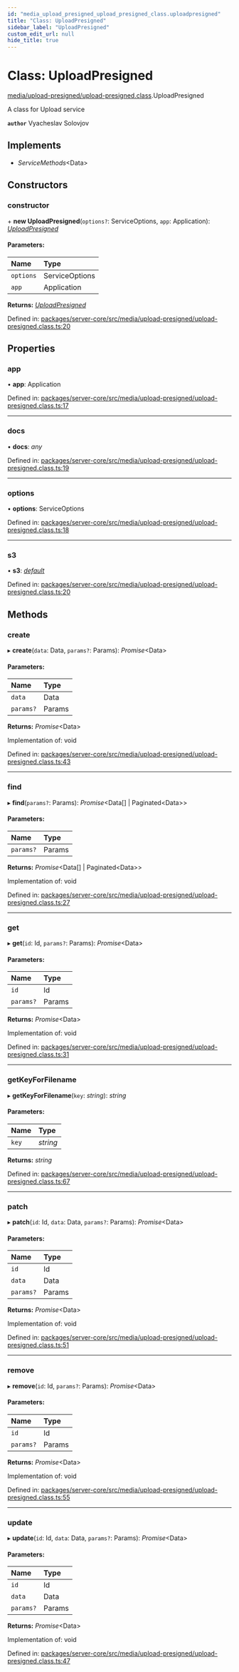 ```yaml
---
id: "media_upload_presigned_upload_presigned_class.uploadpresigned"
title: "Class: UploadPresigned"
sidebar_label: "UploadPresigned"
custom_edit_url: null
hide_title: true
---
```


# Class: UploadPresigned

[media/upload-presigned/upload-presigned.class](../modules/media_upload_presigned_upload_presigned_class.md).UploadPresigned

A class for Upload service

**`author`** Vyacheslav Solovjov

## Implements

* *ServiceMethods*<Data\>

## Constructors

### constructor

\+ **new UploadPresigned**(`options?`: ServiceOptions, `app`: Application): [*UploadPresigned*](media_upload_presigned_upload_presigned_class.uploadpresigned.md)

#### Parameters:

Name | Type |
:------ | :------ |
`options` | ServiceOptions |
`app` | Application |

**Returns:** [*UploadPresigned*](media_upload_presigned_upload_presigned_class.uploadpresigned.md)

Defined in: [packages/server-core/src/media/upload-presigned/upload-presigned.class.ts:20](https://github.com/xr3ngine/xr3ngine/blob/716a06460/packages/server-core/src/media/upload-presigned/upload-presigned.class.ts#L20)

## Properties

### app

• **app**: Application

Defined in: [packages/server-core/src/media/upload-presigned/upload-presigned.class.ts:17](https://github.com/xr3ngine/xr3ngine/blob/716a06460/packages/server-core/src/media/upload-presigned/upload-presigned.class.ts#L17)

___

### docs

• **docs**: *any*

Defined in: [packages/server-core/src/media/upload-presigned/upload-presigned.class.ts:19](https://github.com/xr3ngine/xr3ngine/blob/716a06460/packages/server-core/src/media/upload-presigned/upload-presigned.class.ts#L19)

___

### options

• **options**: ServiceOptions

Defined in: [packages/server-core/src/media/upload-presigned/upload-presigned.class.ts:18](https://github.com/xr3ngine/xr3ngine/blob/716a06460/packages/server-core/src/media/upload-presigned/upload-presigned.class.ts#L18)

___

### s3

• **s3**: [*default*](media_storageprovider_s3_storage.default.md)

Defined in: [packages/server-core/src/media/upload-presigned/upload-presigned.class.ts:20](https://github.com/xr3ngine/xr3ngine/blob/716a06460/packages/server-core/src/media/upload-presigned/upload-presigned.class.ts#L20)

## Methods

### create

▸ **create**(`data`: Data, `params?`: Params): *Promise*<Data\>

#### Parameters:

Name | Type |
:------ | :------ |
`data` | Data |
`params?` | Params |

**Returns:** *Promise*<Data\>

Implementation of: void

Defined in: [packages/server-core/src/media/upload-presigned/upload-presigned.class.ts:43](https://github.com/xr3ngine/xr3ngine/blob/716a06460/packages/server-core/src/media/upload-presigned/upload-presigned.class.ts#L43)

___

### find

▸ **find**(`params?`: Params): *Promise*<Data[] \| Paginated<Data\>\>

#### Parameters:

Name | Type |
:------ | :------ |
`params?` | Params |

**Returns:** *Promise*<Data[] \| Paginated<Data\>\>

Implementation of: void

Defined in: [packages/server-core/src/media/upload-presigned/upload-presigned.class.ts:27](https://github.com/xr3ngine/xr3ngine/blob/716a06460/packages/server-core/src/media/upload-presigned/upload-presigned.class.ts#L27)

___

### get

▸ **get**(`id`: Id, `params?`: Params): *Promise*<Data\>

#### Parameters:

Name | Type |
:------ | :------ |
`id` | Id |
`params?` | Params |

**Returns:** *Promise*<Data\>

Implementation of: void

Defined in: [packages/server-core/src/media/upload-presigned/upload-presigned.class.ts:31](https://github.com/xr3ngine/xr3ngine/blob/716a06460/packages/server-core/src/media/upload-presigned/upload-presigned.class.ts#L31)

___

### getKeyForFilename

▸ **getKeyForFilename**(`key`: *string*): *string*

#### Parameters:

Name | Type |
:------ | :------ |
`key` | *string* |

**Returns:** *string*

Defined in: [packages/server-core/src/media/upload-presigned/upload-presigned.class.ts:67](https://github.com/xr3ngine/xr3ngine/blob/716a06460/packages/server-core/src/media/upload-presigned/upload-presigned.class.ts#L67)

___

### patch

▸ **patch**(`id`: Id, `data`: Data, `params?`: Params): *Promise*<Data\>

#### Parameters:

Name | Type |
:------ | :------ |
`id` | Id |
`data` | Data |
`params?` | Params |

**Returns:** *Promise*<Data\>

Implementation of: void

Defined in: [packages/server-core/src/media/upload-presigned/upload-presigned.class.ts:51](https://github.com/xr3ngine/xr3ngine/blob/716a06460/packages/server-core/src/media/upload-presigned/upload-presigned.class.ts#L51)

___

### remove

▸ **remove**(`id`: Id, `params?`: Params): *Promise*<Data\>

#### Parameters:

Name | Type |
:------ | :------ |
`id` | Id |
`params?` | Params |

**Returns:** *Promise*<Data\>

Implementation of: void

Defined in: [packages/server-core/src/media/upload-presigned/upload-presigned.class.ts:55](https://github.com/xr3ngine/xr3ngine/blob/716a06460/packages/server-core/src/media/upload-presigned/upload-presigned.class.ts#L55)

___

### update

▸ **update**(`id`: Id, `data`: Data, `params?`: Params): *Promise*<Data\>

#### Parameters:

Name | Type |
:------ | :------ |
`id` | Id |
`data` | Data |
`params?` | Params |

**Returns:** *Promise*<Data\>

Implementation of: void

Defined in: [packages/server-core/src/media/upload-presigned/upload-presigned.class.ts:47](https://github.com/xr3ngine/xr3ngine/blob/716a06460/packages/server-core/src/media/upload-presigned/upload-presigned.class.ts#L47)
